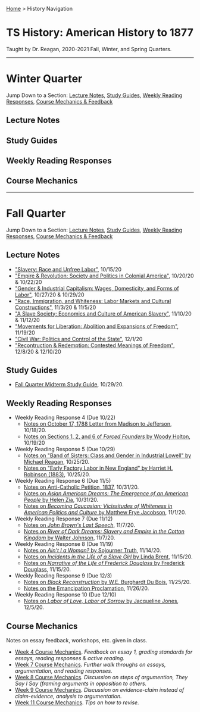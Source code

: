 [Home](https://andre-ye.github.io) > History Navigation

# TS History: American History to 1877
Taught by Dr. Reagan, 2020-2021 Fall, Winter, and Spring Quarters.

---

# Winter Quarter

Jump Down to a Section: [Lecture Notes](#lecture-notes), [Study Guides](#study-guides), [Weekly Reading Responses](#weekly-reading-responses), [Course Mechanics & Feedback](#course-mechanics)

## Lecture Notes

## Study Guides

## Weekly Reading Responses

## Course Mechanics

---

# Fall Quarter

Jump Down to a Section: [Lecture Notes](#lecture-notes-1), [Study Guides](#study-guides-1), [Weekly Reading Responses](#weekly-reading-responses-1), [Course Mechanics & Feedback](#course-mechanics-1)

## Lecture Notes
- ["Slavery: Race and Unfree Labor"](https://andre-ye.github.io/history/lecture-notes/slavery-race-and-unfree-labor), 10/15/20
- ["Empire & Revolution: Society and Politics in Colonial America"](https://andre-ye.github.io/history/lecture-notes/empire-and-revolution), 10/20/20 & 10/22/20
- ["Gender & Industrial Capitalism: Wages, Domesticity, and Forms of Labor"](https://andre-ye.github.io/history/lecture-notes/gender-and-industrial-capitalism), 10/27/20 & 10/29/20
- ["Race, Immigration, and Whiteness: Labor Markets and Cultural Constructions"](https://andre-ye.github.io/history/lecture-notes/race-and-immigration), 11/3/20 & 11/5/20
- ["A Slave Society: Economics and Culture of American Slavery"](https://andre-ye.github.io/history/lecture-notes/a-slave-society), 11/10/20 & 11/12/20
- ["Movements for Liberation: Abolition and Expansions of Freedom"](https://andre-ye.github.io/history/lecture-notes/movements-for-liberation), 11/19/20
- ["Civil War: Politics and Control of the State"](https://andre-ye.github.io/history/lecture-notes/civil-war), 12/1/20
- ["Recontruction & Redemption: Contested Meanings of Freedom"](https://andre-ye.github.io/history/lecture-notes/reconstruction-and-redemption), 12/8/20 & 12/10/20

## Study Guides
- [Fall Quarter Midterm Study Guide](https://andre-ye.github.io/history/study-guides/fall-quarter-midterm-study-guide), 10/29/20.

## Weekly Reading Responses
- Weekly Reading Response 4 (Due 10/22)
  - [Notes on October 17, 1788 Letter from Madison to Jefferson](https://andre-ye.github.io/history/rr4/letters-of-madison-notes), 10/18/20.
  - [Notes on Sections 1, 2, and 6 of *Forced Founders* by Woody Holton](https://andre-ye.github.io/history/rr4/forced-founders-notes), 10/19/20
- Weekly Reading Response 5 (Due 10/29)
  - [Notes on "Band of Sisters: Class and Gender in Industrial Lowell" by Michael Reagan](https://andre-ye.github.io/history/rr5/band-of-sisters), 10/25/20.
  - [Notes on "Early Factory Labor in New England" by Harriet H. Robinson (1883)](https://andre-ye.github.io/history/rr5/early-factory-labor), 10/25/20.
- Weekly Reading Response 6 (Due 11/5)
  - [Notes on Anti-Catholic Petition, 1837](https://andre-ye.github.io/history/rr6/anti-catholic-petition), 10/31/20.
  - [Notes on *Asian American Dreams: The Emergence of an American People* by Helen Zia](https://andre-ye.github.io/history/rr6/asian-american-dreams), 10/31/20.
  - [Notes on *Becoming Caucasian: Vicissitudes of Whiteness in American Politics and Culture* by Matthew Frye Jacobson](https://andre-ye.github.io/history/rr6/becoming-caucasian), 11/1/20.
- Weekly Reading Response 7 (Due 11/12)
  - [Notes on *John Brown's Last Speech*](https://andre-ye.github.io/history/rr7/john-brown), 11/7/20.
  - [Notes on *River of Dark Dreams: Slavery and Empire in the Cotton Kingdom* by Walter Johnson](https://andre-ye.github.io/history/rr7/river-of-dark-dreams), 11/7/20.
- Weekly Reading Response 8 (Due 11/19)
  - [Notes on *Ain't I a Woman?* by Sojourner Truth](https://andre-ye.github.io/history/rr8/aint-i-a-woman), 11/14/20.
  - [Notes on *Incidents in the Life of a Slave Girl* by Linda Brent](https://andre-ye.github.io/history/rr8/life-of-a-slave-girl), 11/15/20.
  - [Notes on *Narrative of the Life of Frederick Douglass* by Frederick Douglass](https://andre-ye.github.io/history/rr8/narrative-of-the-life-of-frederick-douglass), 11/15/20.
- Weekly Reading Response 9 (Due 12/3)
  - [Notes on *Black Reconstruction* by W.E. Burghardt Du Bois](https://andre-ye.github.io/history/rr9/black_reconstruction), 11/25/20.
  - [Notes on the Emancipation Proclamation](https://andre-ye.github.io/history/rr9/emancipation_proclamation), 11/26/20.
- Weekly Reading Response 10 (Due 12/10)
  - [Notes on *Labor of Love, Labor of Sorrow* by Jacqueline Jones](https://andre-ye.github.io/history/rr10/labor-of-love), 12/5/20.
  
## Course Mechanics
Notes on essay feedback, workshops, etc. given in class.
- [Week 4 Course Mechanics](https://andre-ye.github.io/history/course-mechanics/week-4). *Feedback on essay 1, grading standards for essays, reading responses & active reading.*
- [Week 7 Course Mechanics](https://andre-ye.github.io/history/course-mechanics/week-7). *Further walk throughs on essays, argumentation, and reading responses.*
- [Week 8 Course Mechanics](https://andre-ye.github.io/history/course-mechanics/week-8). *Discussion on steps of argumention, They Say I Say (framing arguments in opposition to others.*
- [Week 9 Course Mechanics](https://andre-ye.github.io/history/course-mechanics/week-9). *Discussion on evidence-claim instead of claim-evidence, analysis to argumentation.*
- [Week 11 Course Mechanics](https://andre-ye.github.io/history/course-mechanics/week_11). *Tips on how to revise.*
